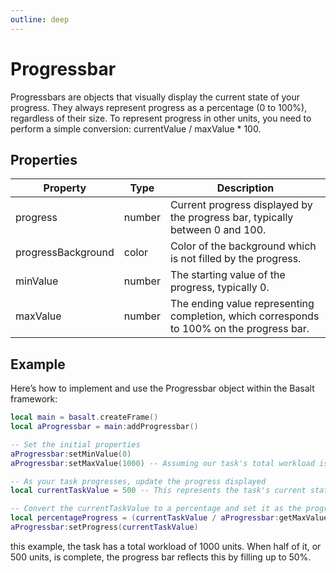 ```yaml
---
outline: deep
---
```


# Progressbar

Progressbars are objects that visually display the current state of your progress. They always represent progress as a percentage (0 to 100%), regardless of their size. To represent progress in other units, you need to perform a simple conversion: currentValue / maxValue * 100.

## Properties

|Property|Type|Description|
|---|---|---|
|progress|number|Current progress displayed by the progress bar, typically between 0 and 100.
|progressBackground|color|Color of the background which is not filled by the progress.
|minValue|number|The starting value of the progress, typically 0.
|maxValue|number|The ending value representing completion, which corresponds to 100% on the progress bar.

## Example

Here’s how to implement and use the Progressbar object within the Basalt framework:

```lua
local main = basalt.createFrame()
local aProgressbar = main:addProgressbar()

-- Set the initial properties
aProgressbar:setMinValue(0)
aProgressbar:setMaxValue(1000) -- Assuming our task's total workload is 1000 units

-- As your task progresses, update the progress displayed
local currentTaskValue = 500 -- This represents the task's current state

-- Convert the currentTaskValue to a percentage and set it as the progress
local percentageProgress = (currentTaskValue / aProgressbar:getMaxValue()) * 100
aProgressbar:setProgress(currentTaskValue)
```

this example, the task has a total workload of 1000 units. When half of it, or 500 units, is complete, the progress bar reflects this by filling up to 50%.
